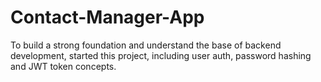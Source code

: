 # Contact-Manager-App
To build a strong foundation and understand the base of backend development, started this project, including user auth, password hashing and JWT token concepts.

